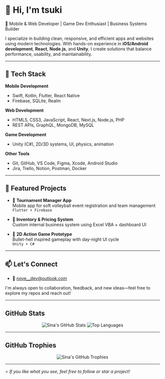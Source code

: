# 👋 Hi, I'm tsuki

🎯 Mobile & Web Developer | Game Dev Enthusiast | Business Systems Builder

I specialize in building clean, responsive, and efficient apps and websites using modern technologies. With hands-on experience in **iOS/Android development**, **React**, **Node.js**, and **Unity**, I create solutions that balance performance, usability, and maintainability.

---

## 🔧 Tech Stack

**Mobile Development**  
- Swift, Kotlin, Flutter, React Native  
- Firebase, SQLite, Realm

**Web Development**  
- HTML5, CSS3, JavaScript, React, Next.js, Node.js, PHP
- REST APIs, GraphQL, MongoDB, MySQL  

**Game Development**  
- Unity (C#), 2D/3D systems, UI, physics, animation  

**Other Tools**  
- Git, GitHub, VS Code, Figma, Xcode, Android Studio  
- Jira, Trello, Notion, Postman, Docker

---

## 🚀 Featured Projects

- 🔹 **Tournament Manager App**  
  Mobile app for soft volleyball event registration and team management  
  `Flutter + Firebase`

- 🔹 **Inventory & Pricing System**  
  Custom internal business system using Excel VBA + dashboard UI  

- 🔹 **2D Action Game Prototype**  
  Bullet-hell inspired gameplay with day-night UI cycle  
  `Unity + C#`

---

## 📫 Let's Connect

- 📩 nove__dev@outlook.com  

I'm always open to collaboration, feedback, and new ideas—feel free to explore my repos and reach out!

---

## GitHub Stats

<p align="center">
  <img src="https://github-readme-stats.vercel.app/api?username=t-s-u-k-i&show_icons=true&theme=radical" alt="Sina's GitHub Stats" />
  <img src="https://github-readme-stats.vercel.app/api/top-langs/?username=t-s-u-k-i&layout=compact&theme=radical" alt="Top Languages" />
</p>

---

## GitHub Trophies

<p align="center">
  <img src="https://github-profile-trophy.vercel.app/?username=t-s-u-k-i&theme=radical" alt="Sina's GitHub Trophies" />
</p>

---

⭐️ *If you like what you see, feel free to follow or star a project!*
